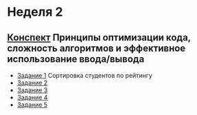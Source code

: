 # Неделя 2
## [Конспект](week_2.pdf) Принципы оптимизации кода, сложность алгоритмов и эффективное использование ввода/вывода

* [Задание 1](01_Programming_Assignment/README.md) Сортировка студентов по рейтингу
* [Задание 2](02_Programming_Assignment/README.md) 
* [Задание 3](03_Practice_Programming_Assignment/README.md) 
* [Задание 4](04_Programming_Assignment/README.md) 
* [Задание 5](05_Programming_Assignment/README.md) 
